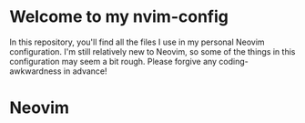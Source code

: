 # Welcome to my nvim-config
In this repository, you'll find all the files I use in my personal Neovim configuration.
I'm still relatively new to Neovim, so some of the things in this configuration may seem a bit rough. 
Please forgive any coding-awkwardness in advance!
# Neovim

